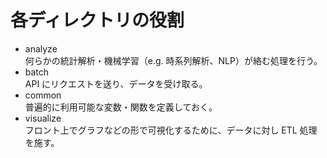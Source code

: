 # 各ディレクトリの役割

- analyze \
  何らかの統計解析・機械学習（e.g. 時系列解析、NLP）が絡む処理を行う。
- batch \
  API にリクエストを送り、データを受け取る。
- common \
  普遍的に利用可能な変数・関数を定義しておく。
- visualize \
  フロント上でグラフなどの形で可視化するために、データに対し ETL 処理を施す。
